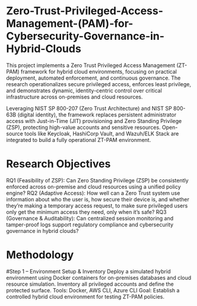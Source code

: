 # Zero-Trust-Privileged-Access-Management-(PAM)-for-Cybersecurity-Governance-in-Hybrid-Clouds
This project implements a Zero Trust Privileged Access Management (ZT-PAM) framework for hybrid cloud environments, focusing on practical deployment, automated enforcement, and continuous governance. The research operationalizes secure privileged access, enforces least privilege, and demonstrates dynamic, identity-centric control over critical infrastructure across on-premises and cloud resources.

Leveraging NIST SP 800-207 (Zero Trust Architecture) and NIST SP 800-63B (digital identity), the framework replaces persistent administrator access with Just-in-Time (JIT) provisioning and Zero Standing Privilege (ZSP), protecting high-value accounts and sensitive resources. Open-source tools like Keycloak, HashiCorp Vault, and Wazuh/ELK Stack are integrated to build a fully operational ZT-PAM environment.
# Research Objectives
RQ1 (Feasibility of ZSP): Can Zero Standing Privilege (ZSP) be consistently enforced across on-premise and cloud resources using a unified policy engine?
RQ2 (Adaptive Access): How well can a Zero Trust system use information about who the user is, how secure their device is, and whether they’re making a temporary access request, to make sure privileged users only get the minimum access they need, only when it’s safe?
RQ3 (Governance & Auditability): Can centralized session monitoring and tamper-proof logs support regulatory compliance and cybersecurity governance in hybrid clouds?
# Methodology
#Step 1 – Environment Setup & Inventory
Deploy a simulated hybrid environment using Docker containers for on-premises databases and cloud resource simulation.
Inventory all privileged accounts and define the protected surface.
Tools: Docker, AWS CLI, Azure CLI
Goal: Establish a controlled hybrid cloud environment for testing ZT-PAM policies.
